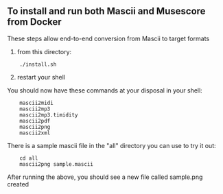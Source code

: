 ## To install and run both Mascii and Musescore from Docker

These steps allow end-to-end conversion from Mascii to target formats

1. from this directory:
```
    ./install.sh
```

2. restart your shell


You should now have these commands at your disposal in your shell:
```
    mascii2midi          
    mascii2mp3           
    mascii2mp3.timidity  
    mascii2pdf           
    mascii2png           
    mascii2xml 
```


There is a sample mascii file in the "all" directory you can use to try it out:
```
    cd all
    mascii2png sample.mascii
```

After running the above, you should see a new file called sample.png created
